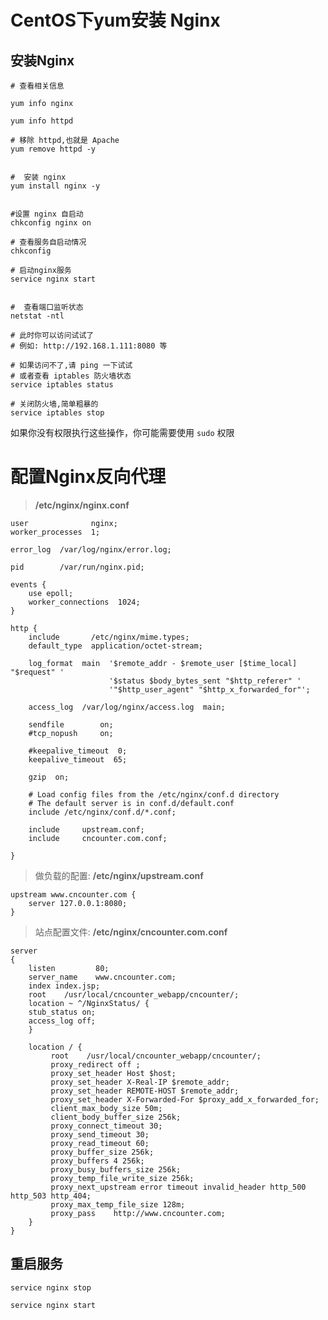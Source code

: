 # CentOS下yum安装 Nginx


## 安装Nginx

	# 查看相关信息
	
	yum info nginx
	
	yum info httpd
	
	# 移除 httpd,也就是 Apache
	yum remove httpd -y
	
	
	#  安装 nginx
	yum install nginx -y
	
	
	#设置 nginx 自启动
	chkconfig nginx on
	
	# 查看服务自启动情况
	chkconfig
	
	# 启动nginx服务
	service nginx start
	
	
	#  查看端口监听状态
	netstat -ntl
	
	# 此时你可以访问试试了
	# 例如: http://192.168.1.111:8080 等
	
	# 如果访问不了,请 ping 一下试试
	# 或者查看 iptables 防火墙状态
	service iptables status
	
	# 关闭防火墙,简单粗暴的
	service iptables stop

如果你没有权限执行这些操作，你可能需要使用 `sudo` 权限


# 配置Nginx反向代理

> **/etc/nginx/nginx.conf**


	
	user              nginx;
	worker_processes  1;
	
	error_log  /var/log/nginx/error.log;
	
	pid        /var/run/nginx.pid;
	
	events {
	    use epoll;  
	    worker_connections  1024;
	}
	
	http {
	    include       /etc/nginx/mime.types;
	    default_type  application/octet-stream;
	
	    log_format  main  '$remote_addr - $remote_user [$time_local] "$request" '
	                      '$status $body_bytes_sent "$http_referer" '
	                      '"$http_user_agent" "$http_x_forwarded_for"';
	
	    access_log  /var/log/nginx/access.log  main;
	
	    sendfile        on;
	    #tcp_nopush     on;
	
	    #keepalive_timeout  0;
	    keepalive_timeout  65;
	
	    gzip  on;
	    
	    # Load config files from the /etc/nginx/conf.d directory
	    # The default server is in conf.d/default.conf
	    include /etc/nginx/conf.d/*.conf;
	
	    include     upstream.conf;
	    include     cncounter.com.conf; 
	
	}




> 做负载的配置: **/etc/nginx/upstream.conf**

	upstream www.cncounter.com {
	    server 127.0.0.1:8080;
	}


> 站点配置文件: **/etc/nginx/cncounter.com.conf**


	server
	{
	    listen         80;
	    server_name    www.cncounter.com;
	    index index.jsp;
	    root    /usr/local/cncounter_webapp/cncounter/;
	    location ~ ^/NginxStatus/ {
		stub_status on;
		access_log off;
	    }
	
	    location / {
	         root    /usr/local/cncounter_webapp/cncounter/;
	         proxy_redirect off ;
	         proxy_set_header Host $host;
	         proxy_set_header X-Real-IP $remote_addr;
	         proxy_set_header REMOTE-HOST $remote_addr;
	         proxy_set_header X-Forwarded-For $proxy_add_x_forwarded_for;
	         client_max_body_size 50m;
	         client_body_buffer_size 256k;
	         proxy_connect_timeout 30;
	         proxy_send_timeout 30;
	         proxy_read_timeout 60;
	         proxy_buffer_size 256k;
	         proxy_buffers 4 256k;
	         proxy_busy_buffers_size 256k;
	         proxy_temp_file_write_size 256k;
	         proxy_next_upstream error timeout invalid_header http_500 http_503 http_404;
	         proxy_max_temp_file_size 128m;
	         proxy_pass    http://www.cncounter.com;
	    }
	}


## 重启服务

	service nginx stop
	
	service nginx start








